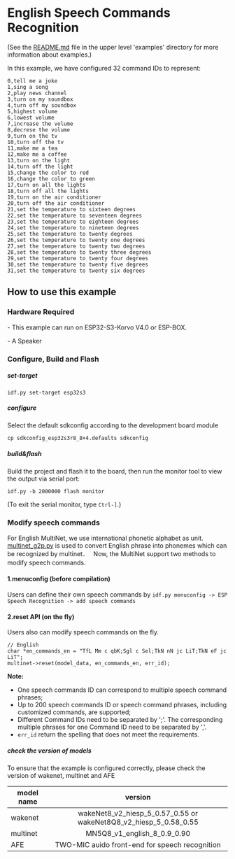 # English Speech Commands Recognition



(See the [README.md](../README.md) file in the upper level 'examples' directory for more information about examples.)



In this example, we have configured 32 command IDs to represent:
```
0,tell me a joke  
1,sing a song  
2,play news channel  
3,turn on my soundbox  
4,turn off my soundbox  
5,highest volume
6,lowest volume
7,increase the volume
8,decrese the volume
9,turn on the tv
10,turn off the tv
11,make me a tea
12,make me a coffee
13,turn on the light
14,turn off the light
15,change the color to red
16,change the color to green
17,turn on all the lights
18,turn off all the lights
19,turn on the air conditioner
20,turn off the air conditioner
21,set the temperature to sixteen degrees
22,set the temperature to seventeen degrees
23,set the temperature to eighteen degrees
24,set the temperature to nineteen degrees
25,set the temperature to twenty degrees
26,set the temperature to twenty one degrees
27,set the temperature to twenty two degrees
28,set the temperature to twenty three degrees
29,set the temperature to twenty four degrees
30,set the temperature to twenty five degrees
31,set the temperature to twenty six degrees
```


## How to use this example


### Hardware Required


\- This example can run on ESP32-S3-Korvo V4.0 or ESP-BOX. 

\- A Speaker



### Configure, Build and Flash


##### set-target 

```
idf.py set-target esp32s3
```

##### configure

Select the default sdkconfig according to the development board module

```
cp sdkconfig_esp32s3r8_8+4.defaults sdkconfig
```

##### build&flash

Build the project and flash it to the board, then run the monitor tool to view the output via serial port:

```
idf.py -b 2000000 flash monitor 
```

(To exit the serial monitor, type ``Ctrl-]``.)

### Modify speech commands

For English MultiNet, we use international phonetic alphabet as unit. [multinet_g2p.py](../../tool/multinet_g2p.py) is used to convert English phrase into phonemes which can be recognized by multinet．　
Now, the MultiNet support two methods to modify speech commands.　

#### 1.menuconfig (before compilation)

Users can define their own speech commands by `idf.py menuconfig -> ESP Speech Recognition -> add speech commands` 

#### 2.reset API (on the fly)

Users also can modify speech commands on the fly.

```
// English
char *en_commands_en = "TfL Mm c qbK;Sgl c Sel;TkN nN jc LiT;TkN eF jc LiT";
multinet->reset(model_data, en_commands_en, err_id);
```

**Note:**

- One speech commands ID can correspond to multiple speech command phrases;
- Up to 200 speech commands ID or speech command phrases, including customized commands, are supported;
- Different Command IDs need to be separated by ';'. The corresponding multiple phrases for one Command ID need to be separated by ','. 
- `err_id` return the spelling that does not meet the requirements.  


##### check the version of models

To ensure that the example is configured correctly, please check the version of wakenet, multinet and AFE

| model name |                           version                            |
| ---------- | :----------------------------------------------------------: |
| wakenet    | wakeNet8_v2_hiesp_5_0.57_0.55 or wakeNet8Q8_v2_hiesp_5_0.58_0.55 |
| multinet   | MN5Q8_v1_english_8_0.9_0.90 |
| AFE        | TWO-MIC auido front-end for speech recognition |